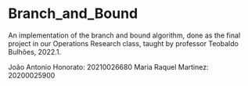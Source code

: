 # Branch_and_Bound

An implementation of the branch and bound algorithm, done as the final project in our Operations Research class, taught by professor Teobaldo Bulhões, 2022.1.

João Antonio Honorato: 20210026680
Maria Raquel Martinez: 20200025900
